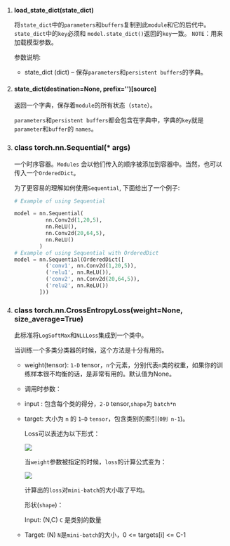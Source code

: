 1. **load_state_dict(state_dict)**
   
   将`state_dict`中的`parameters`和`buffers`复制到此`module`和它的后代中。`state_dict`中的`key`必须和 `model.state_dict()`返回的`key`一致。 `NOTE`：用来加载模型参数。
   
   参数说明:
   - state_dict (dict) – 保存`parameters`和`persistent buffers`的字典。
2. #### state_dict(destination=None, prefix='')[source]
   
   返回一个字典，保存着`module`的所有状态（`state`）。
   
   `parameters`和`persistent buffers`都会包含在字典中，字典的`key`就是`parameter`和`buffer`的 `names`。
3. ### class torch.nn.Sequential(* args)
   
   一个时序容器。`Modules` 会以他们传入的顺序被添加到容器中。当然，也可以传入一个`OrderedDict`。
   
   为了更容易的理解如何使用`Sequential`, 下面给出了一个例子:
   
   ```python
   # Example of using Sequential
   
   model = nn.Sequential(
             nn.Conv2d(1,20,5),
             nn.ReLU(),
             nn.Conv2d(20,64,5),
             nn.ReLU()
           )
   # Example of using Sequential with OrderedDict
   model = nn.Sequential(OrderedDict([
             ('conv1', nn.Conv2d(1,20,5)),
             ('relu1', nn.ReLU()),
             ('conv2', nn.Conv2d(20,64,5)),
             ('relu2', nn.ReLU())
           ]))
   ```



4. ### class torch.nn.CrossEntropyLoss(weight=None, size_average=True)
   
   此标准将`LogSoftMax`和`NLLLoss`集成到一个类中。
   
   当训练一个多类分类器的时候，这个方法是十分有用的。
   
   - weight(tensor): `1-D` tensor，`n`个元素，分别代表`n`类的权重，如果你的训练样本很不均衡的话，是非常有用的。默认值为None。
   
   - 调用时参数：
   
   - input : 包含每个类的得分，`2-D` tensor,`shape`为 `batch*n`
   
   - target: 大小为 `n` 的 `1—D` `tensor`，包含类别的索引(`0到 n-1`)。
     
     Loss可以表述为以下形式：
     
     ![](C:\pywork\learn\imgs\2022-04-16-11-50-52-image.png)
     
     当`weight`参数被指定的时候，`loss`的计算公式变为：
     
     ![](C:\pywork\learn\imgs\2022-04-16-11-51-13-image.png)
     
     计算出的`loss`对`mini-batch`的大小取了平均。
     
     形状(`shape`)：
     
     Input: (N,C) `C` 是类别的数量
   
   - Target: (N) `N`是`mini-batch`的大小，0 <= targets[i] <= C-1


